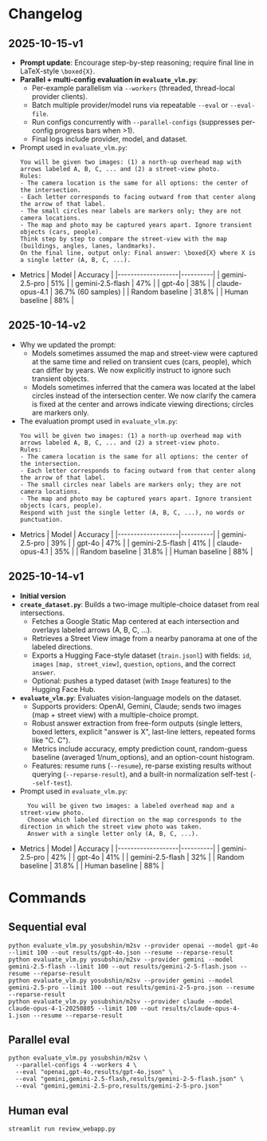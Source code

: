 # Changelog

## 2025-10-15-v1
- **Prompt update**: Encourage step-by-step reasoning; require final line in LaTeX-style `\boxed{X}`.
- **Parallel + multi-config evaluation in `evaluate_vlm.py`**:
  - Per-example parallelism via `--workers` (threaded, thread-local provider clients).
  - Batch multiple provider/model runs via repeatable `--eval` or `--eval-file`.
  - Run configs concurrently with `--parallel-configs` (suppresses per-config progress bars when >1).
  - Final logs include provider, model, and dataset.
- Prompt used in `evaluate_vlm.py`:
  ```
  You will be given two images: (1) a north-up overhead map with arrows labeled A, B, C, ... and (2) a street-view photo.
  Rules:
  - The camera location is the same for all options: the center of the intersection.
  - Each letter corresponds to facing outward from that center along the arrow of that label.
  - The small circles near labels are markers only; they are not camera locations.
  - The map and photo may be captured years apart. Ignore transient objects (cars, people).
  Think step by step to compare the street-view with the map (buildings, angles, lanes, landmarks).
  On the final line, output only: Final answer: \boxed{X} where X is a single letter (A, B, C, ...).
  ```
- Metrics
  | Model             | Accuracy |
  |-------------------|----------|
  | gemini-2.5-pro    | 51%      |
  | gemini-2.5-flash  | 47%      |
  | gpt-4o            | 38%      |
  | claude-opus-4.1   | 36.7% (60 samples) |
  | Random baseline   | 31.8%    |
  | Human baseline    | 88%      |

## 2025-10-14-v2
- Why we updated the prompt:
  - Models sometimes assumed the map and street-view were captured at the same time and relied on transient cues (cars, people), which can differ by years. We now explicitly instruct to ignore such transient objects.
  - Models sometimes inferred that the camera was located at the label circles instead of the intersection center. We now clarify the camera is fixed at the center and arrows indicate viewing directions; circles are markers only.
- The evaluation prompt used in `evaluate_vlm.py`:
  ```
  You will be given two images: (1) a north-up overhead map with arrows labeled A, B, C, ... and (2) a street-view photo.
  Rules:
  - The camera location is the same for all options: the center of the intersection.
  - Each letter corresponds to facing outward from that center along the arrow of that label.
  - The small circles near labels are markers only; they are not camera locations.
  - The map and photo may be captured years apart. Ignore transient objects (cars, people).
  Respond with just the single letter (A, B, C, ...), no words or punctuation.
  ```
- Metrics
  | Model             | Accuracy |
  |-------------------|----------|
  | gemini-2.5-pro    | 39%      |
  | gpt-4o            | 47%      |
  | gemini-2.5-flash  | 41%      |
  | claude-opus-4.1   | 35%      |
  | Random baseline   | 31.8%    |
  | Human baseline    | 88%      |

## 2025-10-14-v1
- **Initial version**
- **`create_dataset.py`**: Builds a two-image multiple-choice dataset from real intersections.
  - Fetches a Google Static Map centered at each intersection and overlays labeled arrows (A, B, C, ...).
  - Retrieves a Street View image from a nearby panorama at one of the labeled directions.
  - Exports a Hugging Face-style dataset (`train.jsonl`) with fields: `id`, `images` `[map, street_view]`, `question`, `options`, and the correct `answer`.
  - Optional: pushes a typed dataset (with `Image` features) to the Hugging Face Hub.
- **`evaluate_vlm.py`**: Evaluates vision-language models on the dataset.
  - Supports providers: OpenAI, Gemini, Claude; sends two images (map + street view) with a multiple-choice prompt.
  - Robust answer extraction from free-form outputs (single letters, boxed letters, explicit "answer is X", last-line letters, repeated forms like "C. C").
  - Metrics include accuracy, empty prediction count, random-guess baseline (averaged 1/num_options), and an option-count histogram.
  - Features: resume runs (`--resume`), re-parse existing results without querying (`--reparse-result`), and a built-in normalization self-test (`--self-test`).
- Prompt used in `evaluate_vlm.py`:
  ```
    You will be given two images: a labeled overhead map and a street-view photo.
    Choose which labeled direction on the map corresponds to the direction in which the street view photo was taken.
    Answer with a single letter only (A, B, C, ...).
  ```
- Metrics
  | Model             | Accuracy |
  |-------------------|----------|
  | gemini-2.5-pro    | 42%      |
  | gpt-4o            | 41%      |
  | gemini-2.5-flash  | 32%      |
  | Random baseline   | 31.8%    |
  | Human baseline    | 88%      |

# Commands

## Sequential eval
```
python evaluate_vlm.py yosubshin/m2sv --provider openai --model gpt-4o --limit 100 --out results/gpt-4o.json --resume --reparse-result
python evaluate_vlm.py yosubshin/m2sv --provider gemini --model gemini-2.5-flash --limit 100 --out results/gemini-2-5-flash.json --resume --reparse-result
python evaluate_vlm.py yosubshin/m2sv --provider gemini --model gemini-2.5-pro --limit 100 --out results/gemini-2-5-pro.json --resume --reparse-result
python evaluate_vlm.py yosubshin/m2sv --provider claude --model claude-opus-4-1-20250805 --limit 100 --out results/claude-opus-4-1.json --resume --reparse-result
```

## Parallel eval
```
python evaluate_vlm.py yosubshin/m2sv \
  --parallel-configs 4 --workers 4 \
  --eval "openai,gpt-4o,results/gpt-4o.json" \
  --eval "gemini,gemini-2.5-flash,results/gemini-2-5-flash.json" \
  --eval "gemini,gemini-2.5-pro,results/gemini-2-5-pro.json"
```

## Human eval
```
streamlit run review_webapp.py
```
